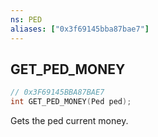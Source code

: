 ```yaml
---
ns: PED
aliases: ["0x3f69145bba87bae7"]
---
```

## GET_PED_MONEY

```c
// 0x3F69145BBA87BAE7
int GET_PED_MONEY(Ped ped);
```

Gets the ped current money.

